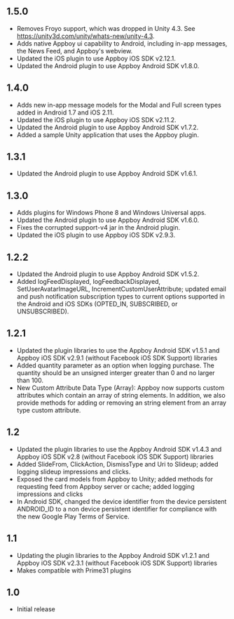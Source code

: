 ## 1.5.0
* Removes Froyo support, which was dropped in Unity 4.3. See https://unity3d.com/unity/whats-new/unity-4.3.
* Adds native Appboy ui capability to Android, including in-app messages, the News Feed, and Appboy's webview.
* Updated the iOS plugin to use Appboy iOS SDK v2.12.1.
* Updated the Android plugin to use Appboy Android SDK v1.8.0.

## 1.4.0
* Adds new in-app message models for the Modal and Full screen types added in Android 1.7 and iOS 2.11.
* Updated the iOS plugin to use Appboy iOS SDK v2.11.2.
* Updated the Android plugin to use Appboy Android SDK v1.7.2.
* Added a sample Unity application that uses the Appboy plugin.

## 1.3.1
* Updated the Android plugin to use Appboy Android SDK v1.6.1.

## 1.3.0
* Adds plugins for Windows Phone 8 and Windows Universal apps.
* Updated the Android plugin to use Appboy Android SDK v1.6.0.
* Fixes the corrupted support-v4 jar in the Android plugin.
* Updated the iOS plugin to use Appboy iOS SDK v2.9.3.

## 1.2.2
* Updated the Android plugin to use Appboy Android SDK v1.5.2.
* Added logFeedDisplayed, logFeedbackDisplayed, SetUserAvatarImageURL, IncrementCustomUserAttribute; updated email and push notification subscription types to current options supported in the Android and iOS SDKs (OPTED_IN, SUBSCRIBED, or UNSUBSCRIBED).

## 1.2.1
* Updated the plugin libraries to use the Appboy Android SDK v1.5.1 and Appboy iOS SDK v2.9.1 (without Facebook iOS SDK Support) libraries
* Added quantity parameter as an option when logging purchase. The quantity should be an unsigned interger greater than 0 and no larger than 100. 
* New Custom Attribute Data Type (Array): Appboy now supports custom attributes which contain an array of string elements. In addition, we also provide methods for adding or removing an string element from an array type custom attribute.

## 1.2
* Updated the plugin libraries to use the Appboy Android SDK v1.4.3 and Appboy iOS SDK v2.8 (without Facebook iOS SDK Support) libraries
* Added SlideFrom, ClickAction, DismissType and Uri to Slideup; added logging slideup impressions and clicks.
* Exposed the card models from Appboy to Unity; added methods for requesting feed from Appboy server or cache; added logging impressions and clicks
* In Android SDK, changed the device identifier from the device persistent ANDROID_ID to a non device persistent identifier for compliance with the new Google Play Terms of Service.

## 1.1
* Updating the plugin libraries to the Appboy Android SDK v1.2.1 and Appboy iOS SDK v2.3.1 (without Facebook iOS SDK Support) libraries 
* Makes compatible with Prime31 plugins

## 1.0
* Initial release
